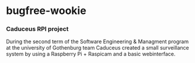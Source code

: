 bugfree-wookie
==============

<h3>Caduceus RPI project</h3>
<p>During the second term of the Software Engineering & Managment program at the university of Gothenburg team Caduceus created a small surveillance system by using a Raspberry Pi + Raspicam and a basic webinterface.</p>
